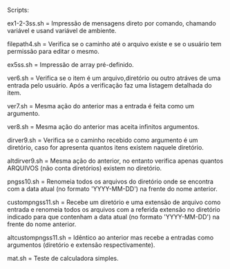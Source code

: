 Scripts:

ex1-2-3ss.sh = Impressão de mensagens direto por comando, chamando variável e usand variável de ambiente.

filepath4.sh = Verifica se o caminho até o arquivo existe e se o usuário tem permissão para editar o mesmo.

ex5ss.sh = Impressão de array pré-definido.

ver6.sh = Verifica se o item é um arquivo,diretório ou outro atráves de uma entrada pelo usuário. Após a verificação faz uma listagem detalhada do item.

ver7.sh = Mesma ação do anterior mas a entrada é feita como um argumento.

ver8.sh = Mesma ação do anterior mas aceita infinitos argumentos.

dirver9.sh = Verifica se o caminho recebido como argumento é um diretório, caso for apresenta quantos itens existem naquele diretório.

altdirver9.sh = Mesma ação do anterior, no entanto verifica apenas quantos ARQUIVOS (não conta diretórios) existem no diretório.

pngss10.sh = Renomeia todos os arquivos do diretório onde se encontra com a data atual (no formato 'YYYY-MM-DD') na frente do nome anterior.

custompngss11.sh = Recebe um diretório e uma extensão de arquivo como entrada e renomeia todos os arquivos com a referida extensão no diretório indicado para que contenham a data atual (no formato 'YYYY-MM-DD') na frente do nome anterior.

altcustompngss11.sh = Idêntico ao anterior mas recebe a entradas como argumentos (diretório e extensão respectivamente).

mat.sh = Teste de calculadora simples.


